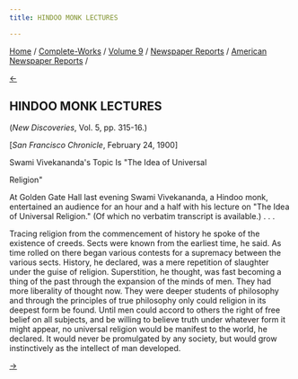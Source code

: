 ```yaml
---
title: HINDOO MONK LECTURES

---
```

<div>

[Home](../../../../index.htm) /
[Complete-Works](../../../complete_works.htm) / [Volume
9](../../volume_9_contents.htm) / [Newspaper
Reports](../newspaper_reports_contents.htm) / [American Newspaper
Reports](american_newspaper_contents.htm) /

[←](55_unity_feb_1900.htm)

## HINDOO MONK LECTURES

(*New Discoveries*, Vol. 5, pp. 315-16.)

\[*San Francisco Chronicle*, February 24, 1900\]

Swami Vivekananda's Topic Is "The Idea of Universal

Religion"

At Golden Gate Hall last evening Swami Vivekananda, a Hindoo monk,
entertained an audience for an hour and a half with his lecture on "The
Idea of Universal Religion." (Of which no verbatim transcript is
available.) . . .

Tracing religion from the commencement of history he spoke of the
existence of creeds. Sects were known from the earliest time, he said.
As time rolled on there began various contests for a supremacy between
the various sects. History, he declared, was a mere repetition of
slaughter under the guise of religion. Superstition, he thought, was
fast becoming a thing of the past through the expansion of the minds of
men. They had more liberality of thought now. They were deeper students
of philosophy and through the principles of true philosophy only could
religion in its deepest form be found. Until men could accord to others
the right of free belief on all subjects, and be willing to believe
truth under whatever form it might appear, no universal religion would
be manifest to the world, he declared. It would never be promulgated by
any society, but would grow instinctively as the intellect of man
developed.

[→](57_oakland_tribune_feb_26_1900.htm)

</div>
